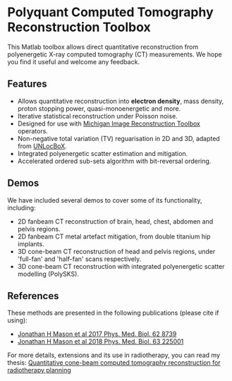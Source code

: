 # Polyquant Computed Tomography Reconstruction Toolbox
This Matlab toolbox allows direct quantitative reconstruction from polyenergetic X-ray computed tomography (CT) measurements. We hope you find it useful and welcome any feedback.

## Features
- Allows quantitative reconstruction into **electron density**, mass density, proton stopping power, quasi-monoenergetic and more.
- Iterative statistical reconstruction under Poisson noise.
- Designed for use with [Michigan Image Reconstruction Toolbox](https://web.eecs.umich.edu/~fessler/code) operators.
- Non-negative total variation (TV) reguarisation in 2D and 3D, adapted from [UNLocBoX](https://epfl-lts2.github.io/unlocbox-html/).
- Integrated polyenergetic scatter estimation and mitigation.
- Accelerated ordered sub-sets algorithm with bit-reversal ordering.

## Demos
We have included several demos to cover some of its functionality, including:
- 2D fanbeam CT reconstruction of brain, head, chest, abdomen and pelvis regions.
- 2D fanbeam CT metal artefact mitigation, from double titanium hip implants.
- 3D cone-beam CT reconstruction of head and pelvis regions, under 'full-fan' and 'half-fan' scans respectively.
- 3D cone-beam CT reconstruction with integrated polyenergetic scatter modelling (PolySKS).

## References
These methods are presented in the following publications (please cite if using):
- [Jonathan H Mason et al 2017 Phys. Med. Biol. 62 8739](https://doi.org/10.1088/1361-6560/aa9162)
- [Jonathan H Mason et al 2018 Phys. Med. Biol. 63 225001](https://doi.org/10.1088/1361-6560/aae794)

For more details, extensions and its use in radiotherapy, you can read my thesis:
[Quantitative cone-beam computed tomography reconstruction for radiotherapy planning](http://hdl.handle.net/1842/33193 )
